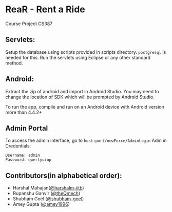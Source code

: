 # ReaR - Rent a Ride
Course Project CS387

## Servlets:
Setup the database using scripts provided in scripts directory. `postgresql` is needed for this. Run the servlets using Eclipse or any other standard method.

## Android: 
Extract the zip of android and import in Android Studio.
You may need to change  the location of SDK which will be prompted by Android Studio.

To run the app, compile and run on an Android device with Android version more than 4.4.2+ 

## Admin Portal
To access the admin interface, go to `host:port/newForce/AdminLogin`
Adm
in Credentials:
```
Username: admin
Password: qwertyuiop
```

## Contributors(in alphabetical order):
* Harshal Mahajan([@harshalm-iitb](https://github.com/harshalm-iitb))
* Rupanshu Ganvir ([@theQmech](https://github.com/theQmech))
* Shubham Goel ([@shubham-goel](https://github.com/shubham-goel))
* Amey Gupta ([@amey1996](https://github.com/amey1996))